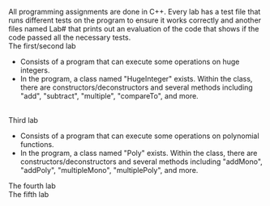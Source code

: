 All programming assignments are done in C++. Every lab has a test file that runs different tests on the program to ensure it works correctly and another files named Lab# that prints out an evaluation of the code that shows if the code passed all the necessary tests. 
<br/>
The first/second lab 
<ul>
<li>Consists of a program that can execute some operations on huge integers.</li>
<li>In the program, a class named "HugeInteger" exists. Within the class, there are constructors/deconstructors and several methods including "add", "subtract", "multiple", "compareTo", and more.</li>
<br/>
</ul>

Third lab
<ul>
<li>Consists of a program that can execute some operations on polynomial functions.</li>
<li>In the program, a class named "Poly" exists. Within the class, there are constructors/deconstructors and several methods including "addMono", "addPoly", "multipleMono", "multiplePoly", and more.
<br/>
</ul>

The fourth lab
<br/>
The fifth lab


